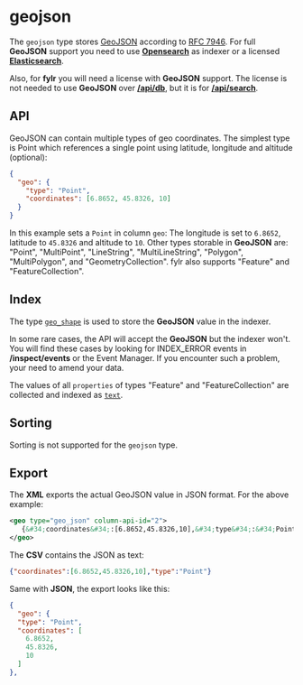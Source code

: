 # geojson

The `geojson` type stores [GeoJSON](https://geojson.org/) according to [RFC 7946](https://datatracker.ietf.org/doc/html/rfc7946). For full **GeoJSON** support you need to use [**Opensearch**](https://opensearch.org/) as indexer or a licensed [**Elasticsearch**](https://www.elastic.co/subscriptions).

Also, for **fylr** you will need a license with **GeoJSON** support. The license is not needed to use **GeoJSON** over [**/api/db**](../api/endpoints/api-db.md), but it is for [**/api/search**](../api/endpoints/api-search.md).

## API

GeoJSON can contain multiple types of geo coordinates. The simplest type is Point which references a single point using latitude, longitude and altitude (optional):

```json
{
  "geo": {
    "type": "Point",
    "coordinates": [6.8652, 45.8326, 10]
  }
}
```

In this example sets a `Point` in column `geo`: The longitude is set to `6.8652`, latitude to `45.8326` and altitude to `10`. Other types storable in **GeoJSON** are: "Point", "MultiPoint", "LineString", "MultiLineString", "Polygon", "MultiPolygon", and "GeometryCollection". fylr also supports "Feature" and "FeatureCollection".

## Index&#x20;

The type [`geo_shape`](https://www.elastic.co/guide/en/elasticsearch/reference/current/geo-shape.html) is used to store the **GeoJSON** value in the indexer.&#x20;

In some rare cases, the API will accept the **GeoJSON** but the indexer won't. You will find these cases by looking for INDEX\_ERROR events in **/inspect/events** or the Event Manager. If you encounter such a problem, your need to amend your data.

The values of all `properties` of types "Feature" and "FeatureCollection" are collected and indexed as [`text`](text-text\_oneline.md).

## Sorting

Sorting is not supported for the `geojson` type.

## Export

The **XML** exports the actual GeoJSON value in JSON format. For the above example:

```xml
<geo type="geo_json" column-api-id="2">
   {&#34;coordinates&#34;:[6.8652,45.8326,10],&#34;type&#34;:&#34;Point&#34;}
</geo>
```

The **CSV** contains the JSON as text:

```json
{"coordinates":[6.8652,45.8326,10],"type":"Point"}
```

Same with **JSON**, the export looks like this:

```json
{
  "geo": {
  "type": "Point",
  "coordinates": [
    6.8652,
    45.8326,
    10
  ]
},
```
